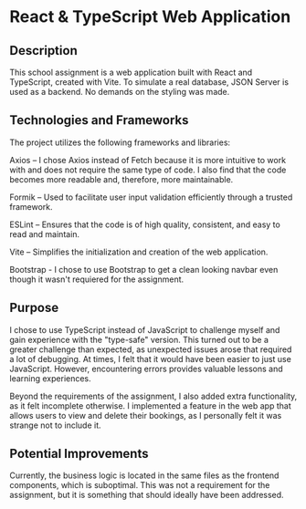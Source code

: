 # React & TypeScript Web Application

## Description

This school assignment is a web application built with React and TypeScript, created with Vite. To simulate a real database, JSON Server is used as a backend. No demands on the styling was made.

## Technologies and Frameworks

The project utilizes the following frameworks and libraries:

Axios – I chose Axios instead of Fetch because it is more intuitive to work with and does not require the same type of code. I also find that the code becomes more readable and, therefore, more maintainable.

Formik – Used to facilitate user input validation efficiently through a trusted framework.

ESLint – Ensures that the code is of high quality, consistent, and easy to read and maintain.

Vite – Simplifies the initialization and creation of the web application.

Bootstrap - I chose to use Bootstrap to get a clean looking navbar even though it wasn't requiered for the assignment.

## Purpose

I chose to use TypeScript instead of JavaScript to challenge myself and gain experience with the "type-safe" version. This turned out to be a greater challenge than expected, as unexpected issues arose that required a lot of debugging. At times, I felt that it would have been easier to just use JavaScript. However, encountering errors provides valuable lessons and learning experiences.

Beyond the requirements of the assignment, I also added extra functionality, as it felt incomplete otherwise. I implemented a feature in the web app that allows users to view and delete their bookings, as I personally felt it was strange not to include it.

## Potential Improvements

Currently, the business logic is located in the same files as the frontend components, which is suboptimal. This was not a requirement for the assignment, but it is something that should ideally have been addressed.
